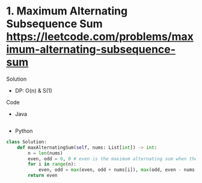 # 1. Maximum Alternating Subsequence Sum https://leetcode.com/problems/maximum-alternating-subsequence-sum

Solution

- DP: O(n) & S(1)

Code

- Java

```java

```

- Python

```python
class Solution:
    def maxAlternatingSum(self, nums: List[int]) -> int:
        n = len(nums)
        even, odd = 0, 0 # even is the maximum alternating sum when the current element is the last element in the subsequence and it is on the even position; odd is ... on the odd position
        for i in range(n):
            even, odd = max(even, odd + nums[i]), max(odd, even - nums[i])
        return even
```
